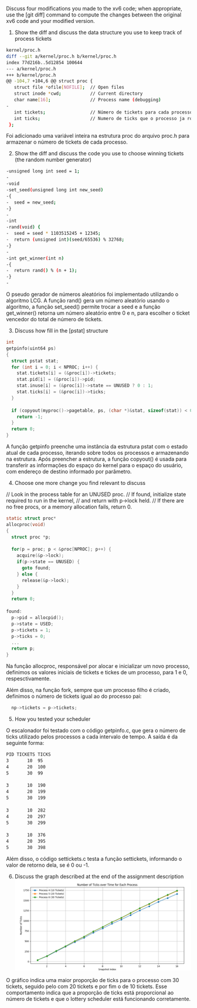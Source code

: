 Discuss four modifications you made to the xv6 code; when appropriate, use the [git diff] command to compute the changes between the original xv6 code and your modified version.

1. Show the diff and discuss the data structure you use to keep track of process tickets

```bash
kernel/proc.h
diff --git a/kernel/proc.h b/kernel/proc.h
index 77d216b..5d12854 100644
--- a/kernel/proc.h
+++ b/kernel/proc.h
@@ -104,7 +104,6 @@ struct proc {
   struct file *ofile[NOFILE];  // Open files
   struct inode *cwd;           // Current directory
   char name[16];               // Process name (debugging)
-
   int tickets;                 // Número de tickets para cada processo
   int ticks;                   // Numero de ticks que o processo ja rodou
 };
```

Foi adicionado uma variável inteira na estrutura proc do arquivo proc.h para armazenar o número de tickets de cada processo.

2. Show the diff and discuss the code you use to choose winning tickets (the random number generator)

```bash
-unsigned long int seed = 1;
-
-void
-set_seed(unsigned long int new_seed)
-{
-  seed = new_seed;
-}
-
-int
-rand(void) {
-  seed = seed * 1103515245 + 12345;
-  return (unsigned int)(seed/65536) % 32768;
-}
-
-int get_winner(int n)
-{
-  return rand() % (n + 1);
-}
-

```

O pseudo gerador de números aleatórios foi implementado utilizando o algoritmo LCG. A função rand() gera um número aleatório usando o algoritmo, a função set_seed() permite trocar a seed e a função get_winner() retorna um número aleatório entre 0 e n, para escolher o ticket vencedor do total de número de tickets.

3. Discuss how fill in the [pstat] structure

```c
int
getpinfo(uint64 ps)
{
  struct pstat stat;
  for (int i = 0; i < NPROC; i++) {
    stat.tickets[i] = (&proc[i])->tickets;
    stat.pid[i] = (&proc[i])->pid;
    stat.inuse[i] = (&proc[i])->state == UNUSED ? 0 : 1;
    stat.ticks[i] = (&proc[i])->ticks;
  }

  if (copyout(myproc()->pagetable, ps, (char *)&stat, sizeof(stat)) < 0) {
    return -1;
  }
  return 0;
}
```

A função getpinfo preenche uma instância da estrutura pstat com o estado atual de cada processo, iterando sobre todos os processos e armazenando na estrutura. Após preencher a estrutura, a função copyout() é usada para transferir as informações do espaço do kernel para o espaço do usuário, com endereço de destino informado por parâmetro.

4. Choose one more change you find relevant to discuss

// Look in the process table for an UNUSED proc.
// If found, initialize state required to run in the kernel,
// and return with p->lock held.
// If there are no free procs, or a memory allocation fails, return 0.

```c
static struct proc*
allocproc(void)
{
  struct proc *p;

  for(p = proc; p < &proc[NPROC]; p++) {
    acquire(&p->lock);
    if(p->state == UNUSED) {
      goto found;
    } else {
      release(&p->lock);
    }
  }
  return 0;

found:
  p->pid = allocpid();
  p->state = USED;
  p->tickets = 1;
  p->ticks = 0;
  ...
  return p;
}
```

Na função allocproc, responsável por alocar e inicializar um novo processo, definimos os valores iniciais de tickets e tickes de um processo, para 1 e 0, respesctivamente.

Além disso, na função fork, sempre que um processo filho é criado, definimos o número de tickets igual ao do processo pai:

```c
  np->tickets = p->tickets;

```

5. How you tested your scheduler

O escalonador foi testado com o código getpinfo.c, que gera o número de ticks utilizado pelos processos a cada intervalo de tempo. A saída é da seguinte forma:

```bash
PID	TICKETS	TICKS
3	    10	95
4	    20	100
5	    30	99

3	    10	190
4	    20	199
5	    30	199

3	    10	282
4	    20	297
5	    30	299

3	    10	376
4	    20	395
5	    30	398

```

Além disso, o código settickets.c testa a função settickets, informando o valor de retorno dela, se é 0 ou -1.

6. Discuss the graph described at the end of the assignment description
    ![Gráfico](./graph.png)
   
O gráfico indica uma maior proporção de ticks para o processo com 30 tickets, seguido pelo com 20 tickets e por fim o de 10 tickets.
Esse comportamento indica que a proporção de ticks está proporcional ao número de tickets e que o lottery scheduler está funcionando corretamente.
